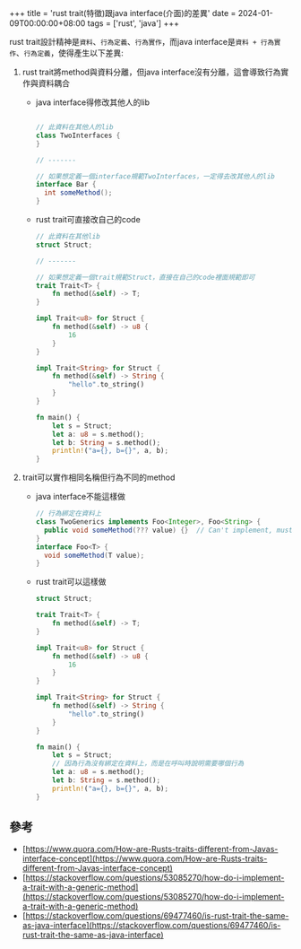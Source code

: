 +++
title = 'rust trait(特徵)跟java interface(介面)的差異'
date = 2024-01-09T00:00:00+08:00
tags = ['rust', 'java']
+++

rust trait設計精神是`資料`、`行為定義`、`行為實作`，而java interface是`資料 + 行為實作`、`行為定義`，使得產生以下差異:

1. rust trait將method與資料分離，但java interface沒有分離，這會導致行為實作與資料耦合
    - java interface得修改其他人的lib
        
        ```java
        
        // 此資料在其他人的lib
        class TwoInterfaces {
        }
        
        // -------
        
        // 如果想定義一個interface規範TwoInterfaces，一定得去改其他人的lib
        interface Bar {
          int someMethod();
        }
        ```
        
    - rust trait可直接改自己的code
        
        ```rust
        // 此資料在其他lib
        struct Struct;
        
        // -------
        
        // 如果想定義一個trait規範Struct，直接在自己的code裡面規範即可
        trait Trait<T> {
            fn method(&self) -> T;
        }
        
        impl Trait<u8> for Struct {
            fn method(&self) -> u8 {
                16
            }
        }
        
        impl Trait<String> for Struct {
            fn method(&self) -> String {
                "hello".to_string()
            }
        }
        
        fn main() {
            let s = Struct;
            let a: u8 = s.method();
            let b: String = s.method();
            println!("a={}, b={}", a, b);
        }
        ```
        
2. trait可以實作相同名稱但行為不同的method
    - java interface不能這樣做
        
        ```java
        // 行為綁定在資料上
        class TwoGenerics implements Foo<Integer>, Foo<String> {
          public void someMethod(??? value) {}  // Can't implement, must be one method
        }
        interface Foo<T> {
          void someMethod(T value);
        }
        ```
        
    - rust trait可以這樣做
        
        ```rust
        struct Struct;
        
        trait Trait<T> {
            fn method(&self) -> T;
        }
        
        impl Trait<u8> for Struct {
            fn method(&self) -> u8 {
                16
            }
        }
        
        impl Trait<String> for Struct {
            fn method(&self) -> String {
                "hello".to_string()
            }
        }
        
        fn main() {
            let s = Struct;
            // 因為行為沒有綁定在資料上，而是在呼叫時說明需要哪個行為
            let a: u8 = s.method();
            let b: String = s.method();
            println!("a={}, b={}", a, b);
        }
        ```
        

## 參考

- [https://www.quora.com/How-are-Rusts-traits-different-from-Javas-interface-concept](https://www.quora.com/How-are-Rusts-traits-different-from-Javas-interface-concept)
- [https://stackoverflow.com/questions/53085270/how-do-i-implement-a-trait-with-a-generic-method](https://stackoverflow.com/questions/53085270/how-do-i-implement-a-trait-with-a-generic-method)
- [https://stackoverflow.com/questions/69477460/is-rust-trait-the-same-as-java-interface](https://stackoverflow.com/questions/69477460/is-rust-trait-the-same-as-java-interface)